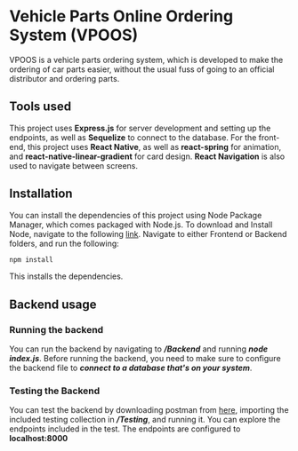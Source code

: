 # Vehicle Parts Online Ordering System (VPOOS)

VPOOS is a vehicle parts ordering system, which is developed to make the  ordering of car parts easier, without the usual fuss of going to an official distributor and ordering parts.



## Tools used

This project uses **Express.js** for server development and setting up the endpoints, as well as **Sequelize** to connect to the database. For the front-end, this project uses **React Native**, as well as **react-spring** for animation, and **react-native-linear-gradient** for card design. **React Navigation** is also used to navigate between screens.

## Installation

You can install the dependencies of this project using Node Package Manager, which comes packaged with Node.js. To download and Install Node, navigate to the following [link](https://nodejs.org/en/download/). Navigate to either Frontend or Backend folders, and run the following:

```bash
npm install
```


This installs the dependencies.

## Backend usage


### Running the backend
You can run the backend by navigating to ***/Backend*** and running ***node index.js***. Before running the backend, you need to make sure to configure the backend file to ***connect to a database that's on your system***.


### Testing the Backend


You can test the backend by downloading postman from [here](https://www.postman.com/downloads/), importing the included testing collection in 
***/Testing***, and running it. You can explore the endpoints included in the test. The endpoints are configured to **localhost:8000**

